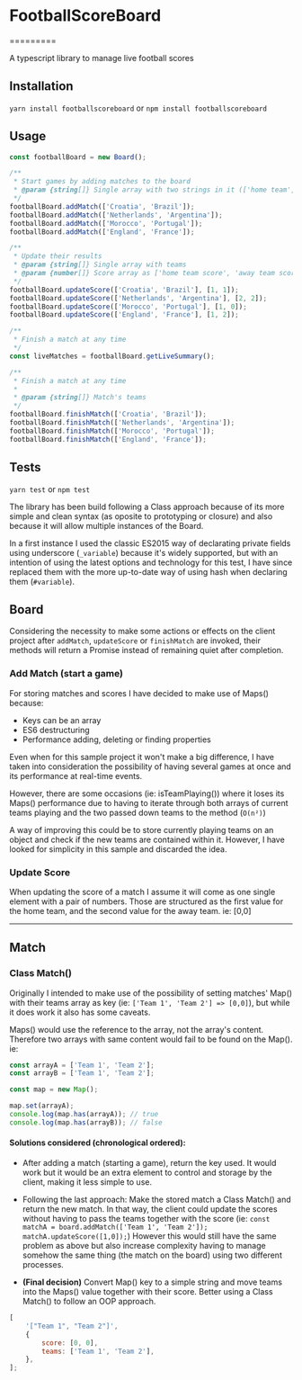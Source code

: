 # FootballScoreBoard

=========

A typescript library to manage live football scores

## Installation

`yarn install footballscoreboard` or `npm install footballscoreboard`

## Usage

```javascript
const footballBoard = new Board();

/**
 * Start games by adding matches to the board
 * @param {string[]} Single array with two strings in it (['home team', 'away team'])
 */
footballBoard.addMatch(['Croatia', 'Brazil']);
footballBoard.addMatch(['Netherlands', 'Argentina']);
footballBoard.addMatch(['Morocco', 'Portugal']);
footballBoard.addMatch(['England', 'France']);

/**
 * Update their results
 * @param {string[]} Single array with teams
 * @param {number[]} Score array as ['home team score', 'away team score']
 */
footballBoard.updateScore(['Croatia', 'Brazil'], [1, 1]);
footballBoard.updateScore(['Netherlands', 'Argentina'], [2, 2]);
footballBoard.updateScore(['Morocco', 'Portugal'], [1, 0]);
footballBoard.updateScore(['England', 'France'], [1, 2]);

/**
 * Finish a match at any time
 */
const liveMatches = footballBoard.getLiveSummary();

/**
 * Finish a match at any time
 *
 * @param {string[]} Match's teams
 */
footballBoard.finishMatch(['Croatia', 'Brazil']);
footballBoard.finishMatch(['Netherlands', 'Argentina']);
footballBoard.finishMatch(['Morocco', 'Portugal']);
footballBoard.finishMatch(['England', 'France']);
```

## Tests

`yarn test` or `npm test`

The library has been build following a Class approach because of its more simple and clean syntax (as oposite to prototyping or closure) and also because it will allow multiple instances of the Board.

In a first instance I used the classic ES2015 way of declarating private fields using underscore (`_variable`) because it's widely supported, but with an intention of using the latest options and technology for this test, I have since replaced them with the more up-to-date way of using hash when declaring them (`#variable`).

## Board

Considering the necessity to make some actions or effects on the client project after `addMatch`, `updateScore` or `finishMatch` are invoked, their methods will return a Promise instead of remaining quiet after completion.

### **Add Match (start a game)**

For storing matches and scores I have decided to make use of Maps() because:

-   Keys can be an array
-   ES6 destructuring
-   Performance adding, deleting or finding properties

Even when for this sample project it won't make a big difference, I have taken into consideration the possibility of having several games at once and its performance at real-time events.

However, there are some occasions (ie: isTeamPlaying()) where it loses its Maps() performance due to having to iterate through both arrays of current teams playing and the two passed down teams to the method (`O(n²)`)

A way of improving this could be to store currently playing teams on an object and check if the new teams are contained within it. However, I have looked for simplicity in this sample and discarded the idea.

### **Update Score**

When updating the score of a match I assume it will come as one single element with a pair of numbers. Those are structured as the first value for the home team, and the second value for the away team. ie: [0,0]

---

## **Match**

### Class Match()

Originally I intended to make use of the possibility of setting matches' Map() with their teams array as key (ie: `['Team 1', 'Team 2'] => [0,0]`), but while it does work it also has some caveats.

Maps() would use the reference to the array, not the array's content. Therefore two arrays with same content would fail to be found on the Map(). ie:

```javascript
const arrayA = ['Team 1', 'Team 2'];
const arrayB = ['Team 1', 'Team 2'];

const map = new Map();

map.set(arrayA);
console.log(map.has(arrayA)); // true
console.log(map.has(arrayB)); // false
```

#### Solutions considered (chronological ordered):

-   After adding a match (starting a game), return the key used. It would work but it would be an extra element to control and storage by the client, making it less simple to use.

-   Following the last approach: Make the stored match a Class Match() and return the new match. In that way, the client could update the scores without having to pass the teams together with the score (ie: `const matchA = board.addMatch(['Team 1', 'Team 2']); matchA.updateScore([1,0]);`) However this would still have the same problem as above but also increase complexity having to manage somehow the same thing (the match on the board) using two different processes.

-   **(Final decision)** Convert Map() key to a simple string and move teams into the Maps() value together with their score. Better using a Class Match() to follow an OOP approach.

```javascript
[
    '["Team 1", "Team 2"]',
    {
        score: [0, 0],
        teams: ['Team 1', 'Team 2'],
    },
];
```
